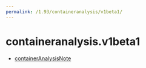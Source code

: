 ```yaml
---
permalink: /1.93/containeranalysis/v1beta1/
---
```


# containeranalysis.v1beta1



* [containerAnalysisNote](containerAnalysisNote.md)